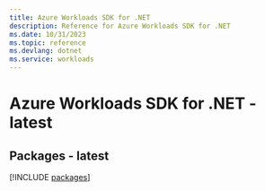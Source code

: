 ```yaml
---
title: Azure Workloads SDK for .NET
description: Reference for Azure Workloads SDK for .NET
ms.date: 10/31/2023
ms.topic: reference
ms.devlang: dotnet
ms.service: workloads
---
```

# Azure Workloads SDK for .NET - latest
## Packages - latest
[!INCLUDE [packages](workloads-index.md)]
